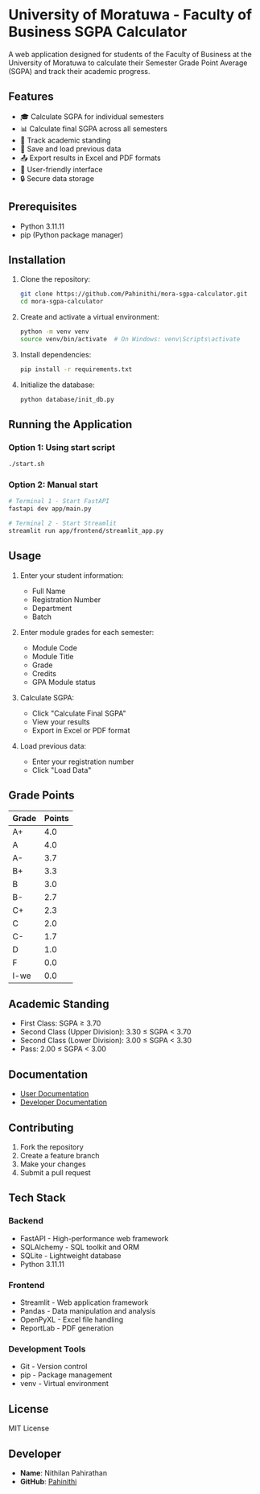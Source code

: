 # University of Moratuwa - Faculty of Business SGPA Calculator

A web application designed for students of the Faculty of Business at the University of Moratuwa to calculate their Semester Grade Point Average (SGPA) and track their academic progress.

## Features

- 🎓 Calculate SGPA for individual semesters
- 📊 Calculate final SGPA across all semesters
- 📝 Track academic standing
- 💾 Save and load previous data
- 📤 Export results in Excel and PDF formats
- 📱 User-friendly interface
- 🔒 Secure data storage

## Prerequisites

- Python 3.11.11
- pip (Python package manager)

## Installation

1. Clone the repository:
   ```bash
   git clone https://github.com/Pahinithi/mora-sgpa-calculator.git
   cd mora-sgpa-calculator
   ```

2. Create and activate a virtual environment:
   ```bash
   python -m venv venv
   source venv/bin/activate  # On Windows: venv\Scripts\activate
   ```

3. Install dependencies:
   ```bash
   pip install -r requirements.txt
   ```

4. Initialize the database:
   ```bash
   python database/init_db.py
   ```

## Running the Application

### Option 1: Using start script
```bash
./start.sh
```

### Option 2: Manual start
```bash
# Terminal 1 - Start FastAPI
fastapi dev app/main.py

# Terminal 2 - Start Streamlit
streamlit run app/frontend/streamlit_app.py
```

## Usage

1. Enter your student information:
   - Full Name
   - Registration Number
   - Department
   - Batch

2. Enter module grades for each semester:
   - Module Code
   - Module Title
   - Grade
   - Credits
   - GPA Module status

3. Calculate SGPA:
   - Click "Calculate Final SGPA"
   - View your results
   - Export in Excel or PDF format

4. Load previous data:
   - Enter your registration number
   - Click "Load Data"

## Grade Points

| Grade | Points |
|-------|--------|
| A+    | 4.0    |
| A     | 4.0    |
| A-    | 3.7    |
| B+    | 3.3    |
| B     | 3.0    |
| B-    | 2.7    |
| C+    | 2.3    |
| C     | 2.0    |
| C-    | 1.7    |
| D     | 1.0    |
| F     | 0.0    |
| I-we  | 0.0    |

## Academic Standing

- First Class: SGPA ≥ 3.70
- Second Class (Upper Division): 3.30 ≤ SGPA < 3.70
- Second Class (Lower Division): 3.00 ≤ SGPA < 3.30
- Pass: 2.00 ≤ SGPA < 3.00

## Documentation

- [User Documentation](docs/user-documentation.md)
- [Developer Documentation](docs/developer-documentation.md)

## Contributing

1. Fork the repository
2. Create a feature branch
3. Make your changes
4. Submit a pull request

## Tech Stack

### Backend
- FastAPI - High-performance web framework
- SQLAlchemy - SQL toolkit and ORM
- SQLite - Lightweight database
- Python 3.11.11

### Frontend
- Streamlit - Web application framework
- Pandas - Data manipulation and analysis
- OpenPyXL - Excel file handling
- ReportLab - PDF generation

### Development Tools
- Git - Version control
- pip - Package management
- venv - Virtual environment

## License

MIT License

## Developer

- **Name**: Nithilan Pahirathan
- **GitHub**: [Pahinithi](https://github.com/Pahinithi) 